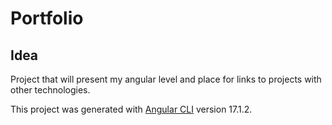 # Portfolio

## Idea

Project that will present my angular level and place for links to projects with other technologies.



This project was generated with [Angular CLI](https://github.com/angular/angular-cli) version 17.1.2.
